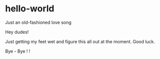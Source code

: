 # hello-world
Just an old-fashioned love song

Hey dudes!

Just getting my feet wet and figure this all out at the moment. Good luck.

Bye - Bye ! ! 

